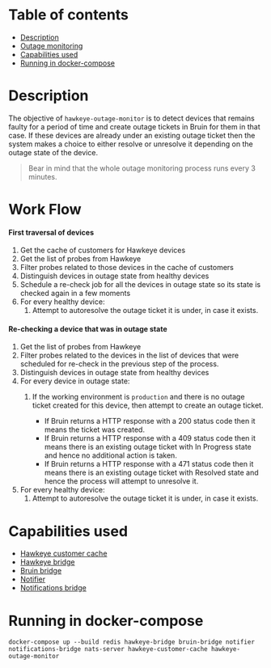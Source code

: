 # Table of contents
  * [Description](#description)
  * [Outage monitoring](#outage-monitoring)
  * [Capabilities used](#capabilities-used) 
  * [Running in docker-compose](#running-in-docker-compose)

# Description
The objective of `hawkeye-outage-monitor` is to detect devices that remains faulty for a period of time and create outage tickets in Bruin
for them in that case. If these devices are already under an existing outage ticket then the system makes a choice to either resolve
or unresolve it depending on the outage state of the device.

> Bear in mind that the whole outage monitoring process runs every 3 minutes.

# Work Flow
#### First traversal of devices
1. Get the cache of customers for Hawkeye devices
2. Get the list of probes from Hawkeye
3. Filter probes related to those devices in the cache of customers
4. Distinguish devices in outage state from healthy devices
5. Schedule a re-check job for all the devices in outage state so its state is checked again in a few moments
6. For every healthy device:
   1. Attempt to autoresolve the outage ticket it is under, in case it exists.

#### Re-checking a device that was in outage state
1. Get the list of probes from Hawkeye
2. Filter probes related to the devices in the list of devices that were scheduled for re-check
   in the previous step of the process.
3. Distinguish devices in outage state from healthy devices
4. For every device in outage state:
   1. If the working environment is `production` and there is no outage
      ticket created for this device, then attempt to create an outage ticket.

      * If Bruin returns a HTTP response with a 200 status code then it means the ticket was created.
      * If Bruin returns a HTTP response with a 409 status code then it means there is an existing outage ticket with
       In Progress state and hence no additional action is taken.
      * If Bruin returns a HTTP response with a 471 status code then it means there is an existing outage ticket with
       Resolved state and hence the process will attempt to unresolve it.
6. For every healthy device:
   1. Attempt to autoresolve the outage ticket it is under, in case it exists.

# Capabilities used
- [Hawkeye customer cache](../hawkeye-customer-cache/README.md)
- [Hawkeye bridge](../hawkeye-bridge/README.md)
- [Bruin bridge](../bruin-bridge/README.md)
- [Notifier](../notifier/README.md)
- [Notifications bridge](../notifications-bridge/README.md)

# Running in docker-compose
`docker-compose up --build redis hawkeye-bridge bruin-bridge notifier notifications-bridge nats-server hawkeye-customer-cache hawkeye-outage-monitor`
